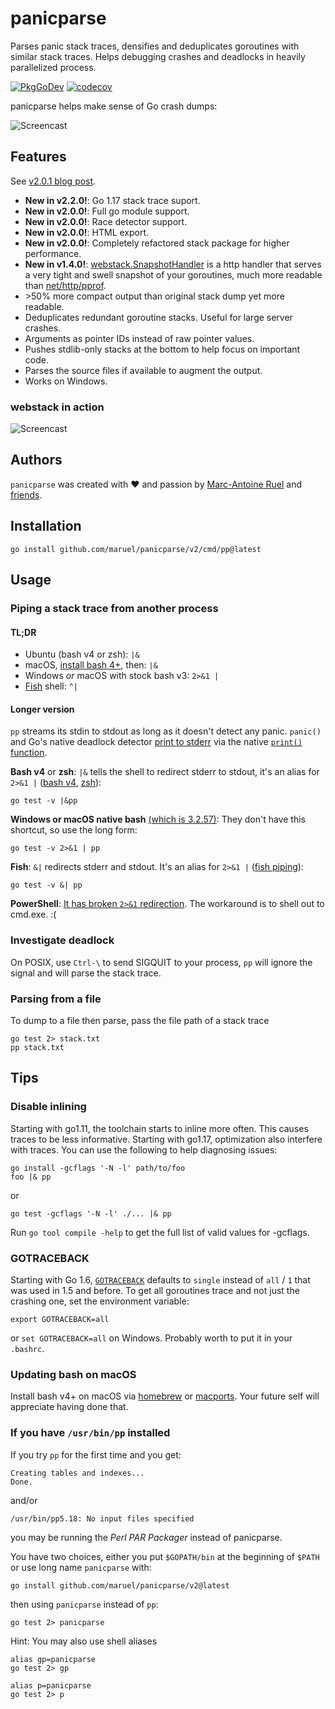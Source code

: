 # panicparse

Parses panic stack traces, densifies and deduplicates goroutines with similar
stack traces. Helps debugging crashes and deadlocks in heavily parallelized
process.

[![PkgGoDev](https://pkg.go.dev/badge/github.com/maruel/panicparse/v2/stack)](https://pkg.go.dev/github.com/maruel/panicparse/v2/stack)
[![codecov](https://codecov.io/gh/maruel/panicparse/branch/main/graph/badge.svg?token=izj1cLjUi3)](https://codecov.io/gh/maruel/panicparse)


panicparse helps make sense of Go crash dumps:

![Screencast](https://raw.githubusercontent.com/wiki/maruel/panicparse/parse.gif "Screencast")


## Features

See [v2.0.1 blog post](https://maruel.ca/post/panicparse-2.0.1/).

   * **New in v2.2.0!**: Go 1.17 stack trace suport.
   * **New in v2.0.0!**: Full go module support.
   * **New in v2.0.0!**: Race detector support.
   * **New in v2.0.0!**: HTML export.
   * **New in v2.0.0!**: Completely refactored stack package for higher
     performance.
   * **New in v1.4.0!**:
     [webstack.SnapshotHandler](https://pkg.go.dev/github.com/maruel/panicparse/v2/stack/webstack#SnapshotHandler)
     is a http handler that serves a very tight and swell snapshot of your
     goroutines, much more readable than
     [net/http/pprof](https://golang.org/pkg/net/http/pprof).
   * &gt;50% more compact output than original stack dump yet more readable.
   * Deduplicates redundant goroutine stacks. Useful for large server crashes.
   * Arguments as pointer IDs instead of raw pointer values.
   * Pushes stdlib-only stacks at the bottom to help focus on important code.
   * Parses the source files if available to augment the output.
   * Works on Windows.


### webstack in action

![Screencast](https://raw.githubusercontent.com/wiki/maruel/panicparse/panicparse_webstack.gif "Screencast")


## Authors

`panicparse` was created with ❤️️ and passion by [Marc-Antoine
Ruel](https://github.com/maruel) and
[friends](https://github.com/maruel/panicparse/graphs/contributors).


## Installation

    go install github.com/maruel/panicparse/v2/cmd/pp@latest


## Usage

### Piping a stack trace from another process

#### TL;DR

   * Ubuntu (bash v4 or zsh): `|&`
   * macOS, [install bash 4+](README.md#updating-bash-on-macos), then: `|&`
   * Windows _or_ macOS with stock bash v3: `2>&1 |`
   * [Fish](http://fishshell.com/) shell: `^|`


#### Longer version

`pp` streams its stdin to stdout as long as it doesn't detect any panic.
`panic()` and Go's native deadlock detector [print to
stderr](https://golang.org/src/runtime/panic1.go) via the native [`print()`
function](https://golang.org/pkg/builtin/#print).


**Bash v4** or **zsh**: `|&` tells the shell to redirect stderr to stdout,
it's an alias for `2>&1 |` ([bash
v4](https://www.gnu.org/software/bash/manual/bash.html#Pipelines),
[zsh](http://zsh.sourceforge.net/Doc/Release/Shell-Grammar.html#Simple-Commands-_0026-Pipelines)):

    go test -v |&pp


**Windows or macOS native bash** [(which is
3.2.57)](http://meta.ath0.com/2012/02/05/apples-great-gpl-purge/): They don't
have this shortcut, so use the long form:

    go test -v 2>&1 | pp


**Fish**: `&|` redirects stderr and stdout. It's an alias for `2>&1 |` 
([fish piping](https://fishshell.com/docs/current/index.html#piping)):

    go test -v &| pp


**PowerShell**: [It has broken `2>&1` redirection](https://connect.microsoft.com/PowerShell/feedback/details/765551/in-powershell-v3-you-cant-redirect-stderr-to-stdout-without-generating-error-records). The workaround is to shell out to cmd.exe. :(


### Investigate deadlock

On POSIX, use `Ctrl-\` to send SIGQUIT to your process, `pp` will ignore
the signal and will parse the stack trace.


### Parsing from a file

To dump to a file then parse, pass the file path of a stack trace

    go test 2> stack.txt
    pp stack.txt


## Tips

### Disable inlining

Starting with go1.11, the toolchain starts to inline more often. This causes
traces to be less informative. Starting with go1.17, optimization also interfere
with traces. You can use the following to help diagnosing issues:

    go install -gcflags '-N -l' path/to/foo
    foo |& pp

or

    go test -gcflags '-N -l' ./... |& pp


Run `go tool compile -help` to get the full list of valid values for -gcflags.


### GOTRACEBACK

Starting with Go 1.6, [`GOTRACEBACK`](https://golang.org/pkg/runtime/) defaults
to `single` instead of `all` / `1` that was used in 1.5 and before. To get all
goroutines trace and not just the crashing one, set the environment variable:

    export GOTRACEBACK=all

or `set GOTRACEBACK=all` on Windows. Probably worth to put it in your `.bashrc`.


### Updating bash on macOS

Install bash v4+ on macOS via [homebrew](http://brew.sh) or
[macports](https://www.macports.org/). Your future self will appreciate having
done that.


### If you have `/usr/bin/pp` installed

If you try `pp` for the first time and you get:

    Creating tables and indexes...
    Done.

and/or

    /usr/bin/pp5.18: No input files specified

you may be running the _Perl PAR Packager_ instead of panicparse.

You have two choices, either you put `$GOPATH/bin` at the beginning of `$PATH`
or use long name `panicparse` with:

    go install github.com/maruel/panicparse/v2@latest

then using `panicparse` instead of `pp`:

    go test 2> panicparse

Hint: You may also use shell aliases

    alias gp=panicparse    
    go test 2> gp
    
    alias p=panicparse
    go test 2> p
